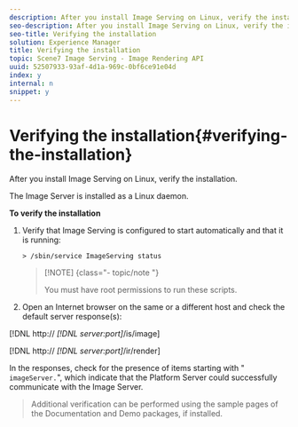 ```yaml
---
description: After you install Image Serving on Linux, verify the installation.
seo-description: After you install Image Serving on Linux, verify the installation.
seo-title: Verifying the installation
solution: Experience Manager
title: Verifying the installation
topic: Scene7 Image Serving - Image Rendering API
uuid: 52507933-93af-4d1a-969c-0bf6ce91e04d
index: y
internal: n
snippet: y
---
```


# Verifying the installation{#verifying-the-installation}

After you install Image Serving on Linux, verify the installation.

The Image Server is installed as a Linux daemon.

**To verify the installation** 

1. Verify that Image Serving is configured to start automatically and that it is running:

   `> /sbin/service ImageServing status`

   >[!NOTE] {class="- topic/note "}
   >
   >You must have root permissions to run these scripts.

1. Open an Internet browser on the same or a different host and check the default server response(s):

[!DNL http:// *[!DNL server:port]*/is/image]

[!DNL  http:// *[!DNL server:port]*/ir/render]

   In the responses, check for the presence of items starting with " `imageServer.`", which indicate that the Platform Server could successfully communicate with the Image Server. 
>Additional verification can be performed using the sample pages of the Documentation and Demo packages, if installed. 

